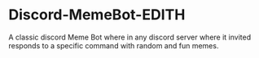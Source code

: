 # Discord-MemeBot-EDITH
A classic discord Meme Bot where in any discord server where it invited responds to a specific command with random and fun memes.
